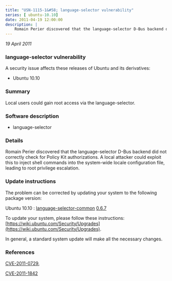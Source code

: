 ```yaml
---
title: "USN-1115-1&#58; language-selector vulnerability"
series: [ ubuntu-10.10]
date: 2011-04-19 12:00:00
description: |
    Romain Perier discovered that the language-selector D-Bus backend did not correctly check for Policy Kit authorizations. A local attacker could exploit this to inject shell commands into the system-wide locale configuration file, leading to root privilege escalation. 
--- 
```

 
 

*19 April 2011*

### language-selector vulnerability

A security issue affects these releases of Ubuntu and its derivatives:

* Ubuntu 10.10

### Summary

Local users could gain root access via the language-selector. 

### Software description

* language-selector 

### Details

Romain Perier discovered that the language-selector D-Bus backend did not correctly check for Policy Kit authorizations. A local attacker could exploit this to inject shell commands into the system-wide locale configuration file, leading to root privilege escalation. 

### Update instructions

The problem can be corrected by updating your system to the following package version:

Ubuntu 10.10
 : [language-selector-common](https://launchpad.net/ubuntu/+source/language-selector) <span> [0.6.7](https://launchpad.net/ubuntu/+source/language-selector/0.6.7) </span> 

To update your system, please follow these instructions: [https://wiki.ubuntu.com/Security/Upgrades](https://wiki.ubuntu.com/Security/Upgrades).

In general, a standard system update will make all the necessary changes. 

### References

 
 [CVE-2011-0729](http://people.ubuntu.com/~ubuntu-security/cve/CVE-2011-0729), 

 [CVE-2011-1842](http://people.ubuntu.com/~ubuntu-security/cve/CVE-2011-1842)
 

